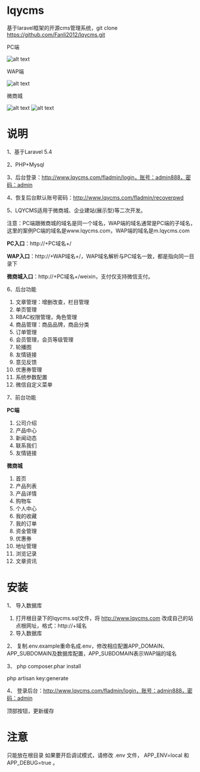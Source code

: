 # lqycms
基于laravel框架的开源cms管理系统，git clone https://github.com/Fanli2012/lqycms.git

PC端

![alt text](/public/images/screenshots.jpg "网站截图")

WAP端

![alt text](/public/images/wapscreenshots.png "手机站截图")

微商城

![alt text](/public/images/wscscreenshots.jpg "微商城截图")
![alt text](/public/images/wscmyscreenshots.png "微商城个人中心截图")


# 说明

1、基于Laravel 5.4

2、PHP+Mysql

3、后台登录：http://www.lqycms.com/fladmin/login，账号：admin888，密码：admin

4、恢复后台默认账号密码：http://www.lqycms.com/fladmin/recoverpwd

5、LQYCMS适用于微商城、企业建站(展示型)等二次开发。

注意：PC端跟微商城的域名是同一个域名，WAP端的域名通常是PC端的子域名，这里的案例PC端的域名是www.lqycms.com，WAP端的域名是m.lqycms.com

<strong>PC入口</strong>：http://+PC域名+/

<strong>WAP入口</strong>：http://+WAP域名+/，WAP域名解析与PC域名一致，都是指向同一目录下

<strong>微商城入口</strong>：http://+PC域名+/weixin，支付仅支持微信支付。


6、后台功能
1) 文章管理：增删改查，栏目管理
2) 单页管理
3) RBAC权限管理，角色管理
4) 商品管理：商品品牌，商品分类
5) 订单管理
6) 会员管理，会员等级管理
7) 轮播图
8) 友情链接
9) 意见反馈
10) 优惠券管理
11) 系统参数配置
12) 微信自定义菜单

7、前台功能

<strong>PC端</strong>
1) 公司介绍
2) 产品中心
3) 新闻动态
4) 联系我们
5) 友情链接

<strong>微商城</strong>
1) 首页
2) 产品列表
3) 产品详情
4) 购物车
5) 个人中心
6) 我的收藏
7) 我的订单
8) 资金管理
9) 优惠券
10) 地址管理
11) 浏览记录
12) 文章资讯


# 安装

1、 导入数据库
1) 打开根目录下的lqycms.sql文件，将 http://www.lqycms.com 改成自己的站点根网址，格式：http://+域名
2) 导入数据库

2、 复制.env.example重命名成.env，修改相应配置APP_DOMAIN、APP_SUBDOMAIN及数据库配置，APP_SUBDOMAIN表示WAP端的域名

3、 
php composer.phar install

php artisan key:generate


4、 登录后台：http://www.lqycms.com/fladmin/login，账号：admin888，密码：admin

顶部按钮，更新缓存


# 注意
只能放在根目录
如果要开启调试模式，请修改 .env 文件， APP_ENV=local 和 APP_DEBUG=true 。

